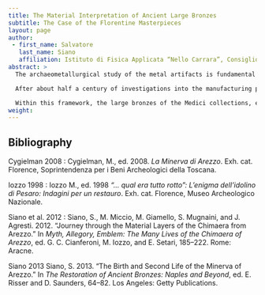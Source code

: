 ```yaml
---
title: The Material Interpretation of Ancient Large Bronzes
subtitle: The Case of the Florentine Masterpieces
layout: page
author:
 - first_name: Salvatore
   last_name: Siano
   affiliation: Istituto di Fisica Applicata “Nello Carrara”, Consiglio Nazionale delle Ricerche, Sesto Fiorentino, Florence
abstract: >
  The archaeometallurgical study of the metal artifacts is fundamental to their analysis and valorization. Material analyses and technological interpretations can contribute substantially to the revelation of cultural contents, which are complementary to historical and archaeological interpretations. Archaeometallurgy, in addition to reconstructing the history of objects’ technological development based on compositional and structural evidence, can allow discrimination between originals and replicas, recognizing possible integrations. It can also shed light on the creative process.

  After about half a century of investigations into the manufacturing processes of ancient large bronzes, a great deal of material data has been collected on several masterpieces. However, the interpretation of the evidence and analytical measurements can sometime be very complex, and results are often equivocal. Naked-eye observations, radiography, and some chemical analyses rarely permit the prompt determination of raw materials, crafting procedures of the wax model, core structure, casting set-up, assembly, and finishing. On the contrary, thorough objective morphological and structural examinations, accurate compositional mapping, and very critical interpretation of the data are needed in order to reduce the range of the compatible technical interpretations. With the growing body of data comes an increasingly complex technological picture; some execution processes, which were once believed to be well-established practices in ancient times, today represent only a rather partial list of the methods used in Classical and Hellenistic art foundries.

  Within this framework, the large bronzes of the Medici collections, exhibited at Florence’s National Museum of Archaeology, offer noteworthy examples of the methodological variability and of hitherto unknown peculiarities of ancient production, which significantly broaden the interpretational perspective. The Idolino from Pesaro (Iozzo 1998), the Minerva (Cygielman 2008) and the Chimaera of Arezzo (Siano et al. 2012; Siano 2013), the Arringatore (discovered in the environs of Lake Trasimeno), and Horse’s Head (see chapter 39 of this volume) have been thoroughly investigated during the last two decades. The present contribution discusses the main aspects of these studies along with their general implications in terms of methodological approach and knowledge of the ancient art foundry.
weight:
---
```


## Bibliography

Cygielman 2008
: Cygielman, M., ed. 2008. *La Minerva di Arezzo*. Exh. cat. Florence, Soprintendenza per i Beni Archeologici della Toscana.

Iozzo 1998
: Iozzo M., ed. 1998 *“... qual era tutto rotto”: L’enigma dell’idolino di Pesaro: Indagini per un restauro*. Exh. cat. Florence, Museo Archeologico Nazionale.

Siano et al. 2012
: Siano, S., M. Miccio, M. Giamello, S. Mugnaini, and J. Agresti. 2012. “Journey through the Material Layers of the Chimaera from Arezzo.” In *Myth, Allegory, Emblem: The Many Lives of the Chimaera of Arezzo*, ed. G. C. Cianferoni, M. Iozzo, and E. Setari, 185–222. Rome: Aracne.

Siano 2013
Siano, S. 2013. “The Birth and Second Life of the Minerva of Arezzo.” In *The Restoration of Ancient Bronzes: Naples and Beyond*, ed. E. Risser and D. Saunders, 64–82. Los Angeles: Getty Publications.
